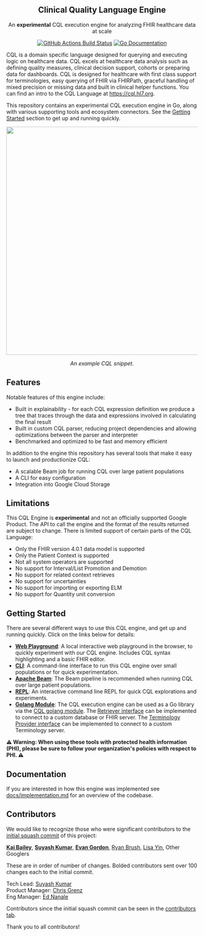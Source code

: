 <p align="center">
  <h2 align=center>Clinical Quality Language Engine</h2>
  <p align="center">An <b>experimental</b> CQL execution engine for analyzing FHIR healthcare data at
scale</p>
  <p align="center">
    <a href="https://github.com/google/cql/actions"><img src="https://github.com/google/cql/workflows/go_test/badge.svg" alt="GitHub Actions Build Status"/></a>
    <a href="https://godoc.org/github.com/google/cql"><img src="https://godoc.org/github.com/google/cql?status.svg" alt="Go Documentation"/></a>
  </p>
</p>

CQL is a domain specific language designed for querying and executing logic on
healthcare data. CQL excels at healthcare data analysis such as defining quality
measures, clinical decision support, cohorts or preparing data for dashboards.
CQL is designed for healthcare with first class support for terminologies, easy
querying of FHIR via FHIRPath, graceful handling of mixed precision or missing
data and built in clinical helper functions. You can find an intro to the CQL
Language at https://cql.hl7.org.

This repository contains an experimental CQL execution engine in Go, along
with various supporting tools and ecosystem connectors. See the
[Getting Started](#getting-started) section to get up and running quickly.

<div align="center">
  <img width="600" src="https://github.com/google/cql/assets/6299853/f11cbde5-9a44-41ea-847d-1de20e327306"/>
  <p><i>An example CQL snippet.</i></p>
</div>

## Features

Notable features of this engine include:

- Built in explainability - for each CQL expression definition we produce a tree
that traces through the data and expressions involved in calculating the final
result
- Built in custom CQL parser, reducing project dependencies and allowing
optimizations between the parser and interpreter
- Benchmarked and optimized to be fast and memory efficient

In addition to the engine this repository has several tools that make it easy to
launch and productionize CQL:

- A scalable Beam job for running CQL over large patient populations
- A CLI for easy configuration
- Integration into Google Cloud Storage

## Limitations

This CQL Engine is **experimental** and not an officially supported Google
Product. The API to call the engine and the format of the results returned are
subject to change. There is limited support of certain parts of the CQL
Language:

- Only the FHIR version 4.0.1 data model is supported
- Only the Patient Context is supported
- Not all system operators are supported
- No support for Interval/List Promotion and Demotion
- No support for related context retrieves
- No support for uncertainties
- No support for importing or exporting ELM
- No support for Quantity unit conversion

## Getting Started

There are several different ways to use this CQL engine, and get up and running quickly.
Click on the links below for details:

* [__Web Playground__](cmd/cqlplay/README.md): A local interactive web playground
  in the browser, to quickly experiment with our CQL engine. Includes CQL syntax
  highlighting and a basic FHIR editor.
* [__CLI__](cmd/cli/README.md): A command-line interface to run this CQL engine
  over small populations or for quick experimentation.
* [__Apache Beam__](beam/README.md): The Beam pipeline is recommended when running CQL over
  large patient populations.
* [__REPL__](cmd/repl/README.md): An interactive command line REPL for quick CQL explorations and experiments.
* [__Golang Module__](https://pkg.go.dev/github.com/google/cql): The CQL execution engine can be
  used as a Go library via the [CQL golang module](https://pkg.go.dev/github.com/google/cql).
  The [Retriever interface](retriever/retriever.go) can be implemented to connect
  to a custom database or FHIR server. The
  [Terminology Provider interface](terminology/provider.go) can be implemented to
  connect to a custom Terminology server.

**⚠️ Warning: When using these tools with protected health information (PHI), please be sure
to follow your organization's policies with respect to PHI. ⚠️**

## Documentation

If you are interested in how this engine was implemented see
[docs/implementation.md](docs/implementation.md) for an overview of the
codebase.

## Contributors

We would like to recognize those who were significant contributors to the
 [initial squash commit](https://github.com/google/cql/commit/bf9849f80b57acea42612a1808d4461bb8412f93) of this project:

**[Kai Bailey](https://github.com/kai-bailey)**, **[Suyash Kumar](https://github.com/suyashkumar)**,  **[Evan Gordon](https://github.com/evan-gordon)**, [Ryan Brush](https://github.com/rbrush),  [Lisa Yin](https://github.com/lisayin), Other Googlers

These are in order of number of changes. Bolded contributors sent
over 100 changes each to the initial commit.

Tech Lead: [Suyash Kumar](https://github.com/suyashkumar) <br />
Product Manager: [Chris Grenz](https://github.com/chrisgrenz) <br />
Eng Manager: [Ed Nanale](https://github.com/enanale)

Contributors since the initial squash commit can be seen in the [contributors tab](https://github.com/google/cql/graphs/contributors).

Thank you to all contributors!
